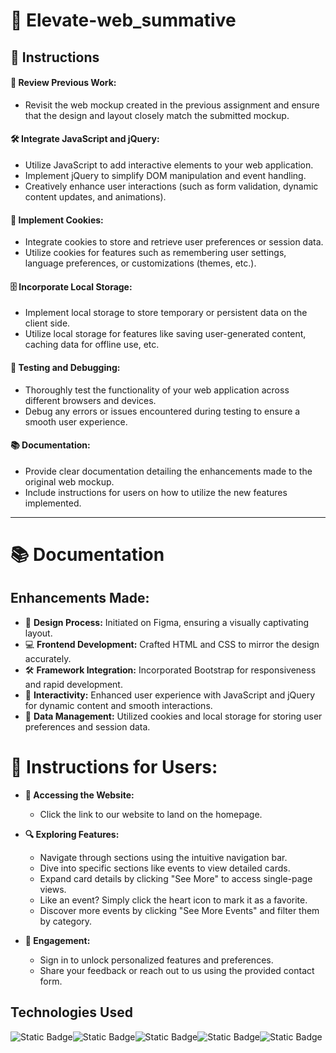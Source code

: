 # 🌟 **Elevate-web_summative**

## 📝 **Instructions**

#### 🔄 **Review Previous Work:**
- Revisit the web mockup created in the previous assignment and ensure that the design and layout closely match the submitted mockup.

#### 🛠️ **Integrate JavaScript and jQuery:**
- Utilize JavaScript to add interactive elements to your web application.
- Implement jQuery to simplify DOM manipulation and event handling.
- Creatively enhance user interactions (such as form validation, dynamic content updates, and animations).

#### 🍪 **Implement Cookies:**
- Integrate cookies to store and retrieve user preferences or session data.
- Utilize cookies for features such as remembering user settings, language preferences, or customizations (themes, etc.).

#### 🗄️ **Incorporate Local Storage:**
- Implement local storage to store temporary or persistent data on the client side.
- Utilize local storage for features like saving user-generated content, caching data for offline use, etc.

#### 🧪 **Testing and Debugging:**
- Thoroughly test the functionality of your web application across different browsers and devices.
- Debug any errors or issues encountered during testing to ensure a smooth user experience.

#### 📚 **Documentation:**
- Provide clear documentation detailing the enhancements made to the original web mockup.
- Include instructions for users on how to utilize the new features implemented.
  
<hr>

# 📚 **Documentation**

## **Enhancements Made:**

- 🎨 **Design Process:** Initiated on Figma, ensuring a visually captivating layout.
- 💻 **Frontend Development:** Crafted HTML and CSS to mirror the design accurately.
- 🛠️ **Framework Integration:** Incorporated Bootstrap for responsiveness and rapid development.
- 🚀 **Interactivity:** Enhanced user experience with JavaScript and jQuery for dynamic content and smooth interactions.
- 🍪 **Data Management:** Utilized cookies and local storage for storing user preferences and session data.

# 📝 **Instructions for Users:**

* **🔗 Accessing the Website:**
   - Click the link to our website to land on the homepage.

* **🔍 Exploring Features:**
   - Navigate through sections using the intuitive navigation bar.
   - Dive into specific sections like events to view detailed cards.
   - Expand card details by clicking "See More" to access single-page views.
   - Like an event? Simply click the heart icon to mark it as a favorite.
   - Discover more events by clicking "See More Events" and filter them by category.

* **🤝 Engagement:**
   - Sign in to unlock personalized features and preferences.
   - Share your feedback or reach out to us using the provided contact form.


## Technologies Used
![Static Badge](https://img.shields.io/badge/Javascript-darkgreen?logo=Javascript)![Static Badge](https://img.shields.io/badge/Bootstrap-violet?logo=Bootstrap)![Static Badge](https://img.shields.io/badge/CSS3-blue?logo=CSS3&logoColor=blue&labelColor=white)![Static Badge](https://img.shields.io/badge/HTML5-orange?logo=HTML5&logoColor=orange&labelColor=white)![Static Badge](https://img.shields.io/badge/SCSS-pink)






